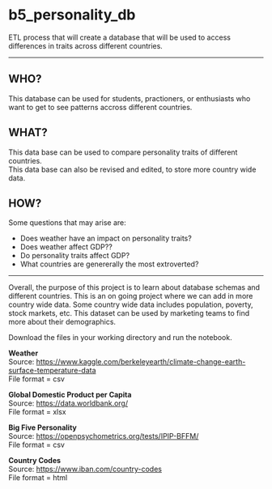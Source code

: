 # b5_personality_db    

ETL process that will create a database that will be used to access differences in traits across different countries.

----

## WHO?  
This database can be used for students, practioners, or enthusiasts who want to get to see patterns accross different countries.

## WHAT?
This data base can be used to compare personality traits of different countries.  
This data base can also be revised and edited, to store more country wide data.  

## HOW?
Some questions that may arise are:
* Does weather have an impact on personality traits?
* Does weather affect GDP??
* Do personality traits affect GDP?
* What countries are genererally the most extroverted?

------
Overall, the purpose of this project is to learn about database schemas and different countries. This is an on going project where we can add in more country wide data. Some country wide data includes population, poverty, stock markets, etc. This dataset can be used by marketing teams to find more about their demographics.

Download the files in your working directory and run the notebook. 
  
**Weather**     
Source: https://www.kaggle.com/berkeleyearth/climate-change-earth-surface-temperature-data   
File format = csv    

**Global Domestic Product per Capita**       
Source: https://data.worldbank.org/     
File format = xlsx      

**Big Five Personality**     
Source: https://openpsychometrics.org/tests/IPIP-BFFM/    
File format = csv     
  
**Country Codes**        
Source: https://www.iban.com/country-codes     
File format = html     
